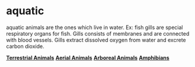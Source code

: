 # aquatic

aquatic animals are the ones which live in water. 
Ex: fish
gills are special respiratory organs for fish.
Gills consists of membranes and are connected with blood vessels. 
Gills extract dissolved oxygen from water and excrete carbon dioxide.

[**Terrestrial Animals**](terrestrial)
[**Aerial Animals**](aerial)
[**Arboreal Animals**](arboreal)
[**Amphibians**](amphibians)